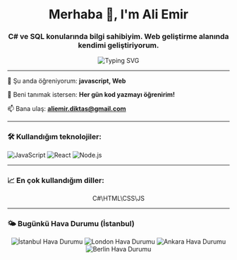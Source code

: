 
<h1 align="center">Merhaba 👋, I'm Ali Emir</h1>
<h3 align="center">   C# ve SQL konularında bilgi sahibiyim. Web geliştirme alanında kendimi geliştiriyorum.</h3>

<p align="center">
  <img src="https://readme-typing-svg.herokuapp.com?font=Fira+Code&duration=4000&pause=1000&color=000080&center=true&vCenter=true&width=435&lines=Ho%C5%9F+geldin+GitHub+profilime!;React%2C+Next.js+ve+Node.js+seviyorum.;" alt="Typing SVG" />
</p>

---

🌱 Şu anda öğreniyorum: **javascript, Web**

💬 Beni tanımak istersen: **Her gün kod yazmayı öğrenirim!**

📫 Bana ulaş: **aliemir.diktas@gmail.com**

---

### 🛠️ Kullandığım teknolojiler:
![JavaScript](https://img.shields.io/badge/-JavaScript-333?style=for-the-badge&logo=javascript)
![React](https://img.shields.io/badge/-React-333?style=for-the-badge&logo=react)
![Node.js](https://img.shields.io/badge/-Node.js-333?style=for-the-badge&logo=node.js)

---


### 📈 En çok kullandığım diller:
<p align="center">
C#\HTML\CSS\JS
</p>

---

### 🌤️ Bugünkü Hava Durumu (İstanbul)

<p align="center">
  <img src="https://wttr.in/Istanbul?format=3" alt="İstanbul Hava Durumu"/>
  <img src="https://wttr.in/London?format=3" alt="London Hava Durumu" />
  <img src="https://wttr.in/Ankara?format=3" alt="Ankara Hava Durumu" />
  <img src="https://wttr.in/Berlin?format=3" alt="Berlin Hava Durumu" />
</p>



